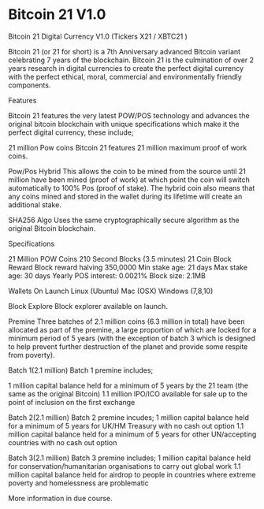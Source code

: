 # Bitcoin 21 V1.0
Bitcoin 21 Digital Currency V1.0 (Tickers X21 / XBTC21 )

Bitcoin 21 (or 21 for short) is a 7th Anniversary advanced Bitcoin variant celebrating 7 years of the blockchain. Bitcoin 21 is the culmination of over 2 years research in digital currencies to create the perfect digital currency with the perfect ethical, moral, commercial and environmentally friendly components.

Features

Bitcoin 21 features the very latest POW/POS technology and advances the original bitcoin blockchain with unique specifications which make it the perfect digital currency, these include;

21 million Pow coins Bitcoin 21 features 21 million maximum proof of work coins.

Pow/Pos Hybrid This allows the coin to be mined from the source until 21 million have been mined (proof of work) at which point the coin will switch automatically to 100% Pos (proof of stake). The hybrid coin also means that any coins mined and stored in the wallet during its lifetime will create an additional stake.

SHA256 Algo Uses the same cryptographically secure algorithm as the original Bitcoin blockchain.

Specifications

21 Million POW Coins 210 Second Blocks (3.5 minutes) 21 Coin Block Reward Block reward halving 350,0000 Min stake age: 21 days Max stake age: 30 days Yearly POS interest: 0.0021% Block size: 2.1MB

Wallets On Launch Linux (Ubuntu) Mac (OSX) Windows (7,8,10)

Block Explore Block explorer available on launch.

Premine Three batches of 2.1 million coins (6.3 million in total) have been allocated as part of the premine, a large proportion of which are locked for a minimum period of 5 years (with the exception of batch 3 which is designed to help prevent further destruction of the planet and provide some respite from poverty).

Batch 1(2.1 million) Batch 1 premine includes;

1 million capital balance held for a minimum of 5 years by the 21 team (the same as the original Bitcoin) 1.1 million IPO/ICO available for sale up to the point of inclusion on the first exchange

Batch 2(2.1 million) Batch 2 premine incudes; 1 million capital balance held for a minimum of 5 years for UK/HM Treasury with no cash out option 1.1 million capital balance held for a minimum of 5 years for other UN/accepting countries with no cash out option

Batch 3(2.1 million) Batch 3 premine includes; 1 million capital balance held for conservation/humanitarian organisations to carry out global work 1.1 million capital balance held for airdrop to people in countries where extreme poverty and homelessness are problematic

More information in due course.
